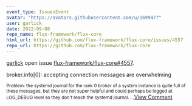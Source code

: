 ```yaml
---
event_type: IssuesEvent
avatar: "https://avatars.githubusercontent.com/u/169947?"
user: garlick
date: 2022-09-08
repo_name: flux-framework/flux-core
html_url: https://github.com/flux-framework/flux-core/issues/4557
repo_url: https://github.com/flux-framework/flux-core
---
```


<a href='https://github.com/garlick' target='_blank'>garlick</a> open issue <a href='https://github.com/flux-framework/flux-core/issues/4557' target='_blank'>flux-framework/flux-core#4557</a>.

<p>broker.info[0]: accepting connection messages are overwhelming</p><small>Problem: the systemd journal for the rank 0 broker of a system instance is quite full of these messages, but they are not super helpful and could perhaps be logged at LOG_DEBUG level so they don't reach the systemd journal....</small><a href='https://github.com/flux-framework/flux-core/issues/4557' target='_blank'>View Comment</a>